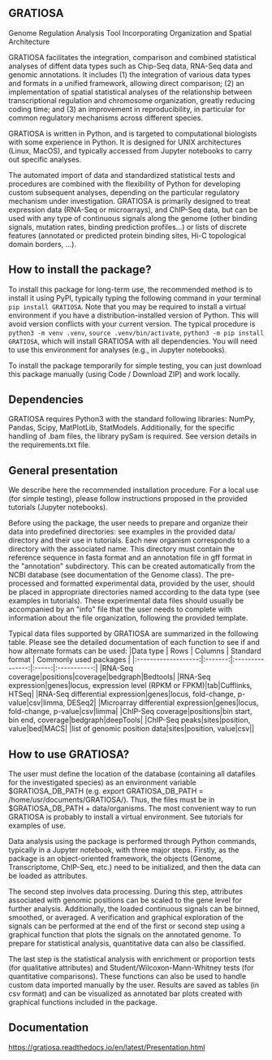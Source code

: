 GRATIOSA
--------
Genome Regulation Analysis Tool Incorporating Organization and Spatial Architecture

GRATIOSA facilitates the integration, comparison and combined statistical analyses of diffent data types such as Chip-Seq data, RNA-Seq data and genomic annotations. It includes (1) the integration of various data types and formats in a unified framework, allowing direct comparison; (2) an implementation of spatial statistical analyses of the relationship between transcriptional regulation and chromosome organization, greatly reducing coding time; and (3) an improvement in reproducibility, in particular for common regulatory mechanisms across different species.

GRATIOSA is written in Python, and is targeted to computational biologists with some experience in Python. It is designed for UNIX architectures (Linux, MacOS), and typically accessed from Jupyter notebooks to carry out specific analyses. 

The automated import of data and standardized statistical tests and procedures are combined with the flexibility of Python for developing custom subsequent analyses, depending on the particular regulatory mechanism under investigation. GRATIOSA is primarily designed to treat expression data (RNA-Seq or microarrays), and ChIP-Seq data, but can be used with any type of continuous signals along the genome (other binding signals, mutation rates, binding prediction profiles…) or lists of discrete features (annotated or predicted protein binding sites, Hi-C topological domain borders, …). 

How to install the package? 
---------------------------
To install this package for long-term use, the recommended method is to install it using PyPI, typically typing the following command in your terminal 
`pip install GRATIOSA`. 
Note that you may be required to install a virtual environment if you have a distribution-installed version of Python. This will avoid version conflicts with your current version. The typical procedure is `python3 -m venv .venv`, `source .venv/bin/activate`, `python3 -m pip install GRATIOSA`, which will install GRATIOSA with all dependencies. You will need to use this environment for analyses (e.g., in Jupyter notebooks). 

To install the package temporarily for simple testing, you can just download this package manually (using Code / Download ZIP) and work locally. 

Dependencies
------------
GRATIOSA requires Python3 with the standard following libraries: NumPy, Pandas, Scipy, MatPlotLib, StatModels. Additionally, for the specific handling of .bam files, the library pySam is required. See version details in the requirements.txt file.

General presentation 
--------------------
We describe here the recommended installation procedure. For a local use (for simple testing), please follow instructions proposed in the provided tutorials (Jupyter notebooks). 

Before using the package, the user needs to prepare and organize their data into predefined directories: see examples in the provided data/ directory and their use in tutorials. Each new organism corresponds to a directory with the associated name.  This directory must contain the reference sequence in fasta format and an annotation file in gff format in the "annotation" subdirectory. This can be created automatically from the NCBI database (see documentation of the Genome class). The pre-processed and formatted experimental data, provided by the user, should be placed in appropriate directories named according to the data type (see examples in tutorials). These experimental data files should usually be accompanied by an "info" file that the user needs to complete with information about the file organization, following the provided template.

Typical data files supported by GRATIOSA are summarized in the following table. Please see the detailed documentation of each function to see if and how alternate formats can be used:
|Data type | Rows | Columns | Standard format | Commonly used packages |
|:-------------------:|:-------:|:---------------:|:-----:|:-----------:|
|RNA-Seq coverage|positions|coverage|bedgraph|Bedtools|
|RNA-Seq expression|genes|locus, expression level (RPKM or FPKM)|tab|Cufflinks, HTSeq|
|RNA-Seq differential expression|genes|locus, fold-change, p-value|csv|limma, DESeq2|
|Microarray differential expression|genes|locus, fold-change, p-value|csv|limma|
|ChIP-Seq coverage|positions|bin start, bin end, coverage|bedgraph|deepTools|
|ChIP-Seq peaks|sites|position, value|bed|MACS|
|list of genomic position data|sites|position, value|csv||

How to use GRATIOSA?
------------------------
The user must define the location of the database (containing all datafiles for the investigated species) as an environment variable \$GRATIOSA_DB_PATH (e.g. export GRATIOSA_DB_PATH = /home/usr/documents/GRATIOSA/). Thus, the files must be in \$GRATIOSA_DB_PATH + data/organisms. The most convenient way to run GRATIOSA is probably to install a virtual environment. See tutorials for examples of use. 

Data analysis using the package is performed through Python commands, typically in a Jupyter notebook, with three major steps. Firstly, as the package is an object-oriented framework, the objects (Genome, Transcriptome, ChIP-Seq, etc.) need to be initialized, and then the data can be loaded as attributes. 

The second step involves data processing. During this step, attributes associated with genomic positions can be scaled to the gene level for further analysis. Additionally, the loaded continuous signals can be binned, smoothed, or averaged. A verification and graphical exploration of the signals can be performed at the end of the first or second step using a graphical function that plots the signals on the annotated genome. To prepare for statistical analysis, quantitative data can also be classified.

The last step is the statistical analysis with enrichment or proportion tests (for qualitative attributes) and Student/Wilcoxon-Mann-Whitney tests (for quantitative comparisons). These functions can also be used to handle custom data imported manually by the user. Results are saved as tables (in csv format) and can be visualized as annotated bar plots created with graphical functions included in the package. 


Documentation
-------------
https://gratiosa.readthedocs.io/en/latest/Presentation.html
